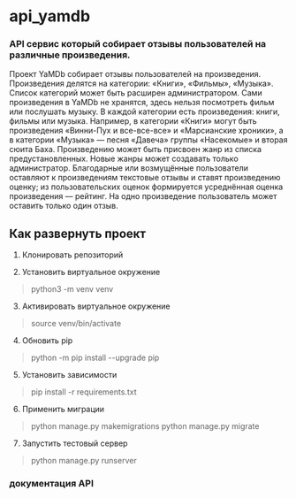 # api_yamdb
### API сервис который собирает отзывы пользователей на различные произведения.

Проект YaMDb собирает отзывы пользователей на произведения. Произведения делятся на категории: «Книги», «Фильмы», «Музыка». Список категорий может быть расширен администратором.
Сами произведения в YaMDb не хранятся, здесь нельзя посмотреть фильм или послушать музыку.
В каждой категории есть произведения: книги, фильмы или музыка. Например, в категории «Книги» могут быть произведения «Винни-Пух и все-все-все» и «Марсианские хроники», а в категории «Музыка» — песня «Давеча» группы «Насекомые» и вторая сюита Баха.
Произведению может быть присвоен жанр из списка предустановленных. Новые жанры может создавать только администратор.
Благодарные или возмущённые пользователи оставляют к произведениям текстовые отзывы и ставят произведению оценку; из пользовательских оценок формируется усреднённая оценка произведения — рейтинг. На одно произведение пользователь может оставить только один отзыв.

## Как развернуть проект

1. Клонировать репозиторий

2. Установить виртуальное окружение

> python3 -m venv venv

3. Активировать виртуальное окружение

> source venv/bin/activate

4. Обновить pip

> python -m pip install --upgrade pip

5. Установить зависимости

> pip install -r requirements.txt

6. Применить миграции

> python manage.py makemigrations
> python manage.py migrate

7. Запустить тестовый сервер

> python manage.py runserver

### документация API



